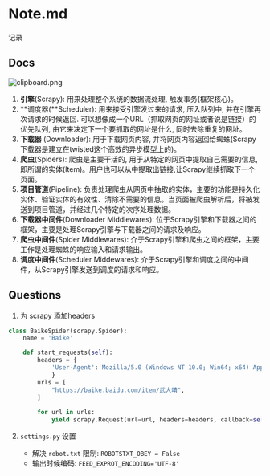 # Note.md

记录

## Docs

![clipboard.png](https://i.loli.net/2020/12/17/ldob3KFjC6Mxq8a.png)

1.  **引擎**(Scrapy): 用来处理整个系统的数据流处理, 触发事务(框架核心)。
2.  **调度器(**Scheduler): 用来接受引擎发过来的请求, 压入队列中, 并在引擎再次请求的时候返回. 可以想像成一个URL（抓取网页的网址或者说是链接）的优先队列, 由它来决定下一个要抓取的网址是什么, 同时去除重复的网址。
3.  **下载器** (Downloader): 用于下载网页内容, 并将网页内容返回给蜘蛛(Scrapy下载器是建立在twisted这个高效的异步模型上的)。
4.  **爬虫**(Spiders): 爬虫是主要干活的, 用于从特定的网页中提取自己需要的信息, 即所谓的实体(Item)。用户也可以从中提取出链接,让Scrapy继续抓取下一个页面。
5.  **项目管道**(Pipeline): 负责处理爬虫从网页中抽取的实体，主要的功能是持久化实体、验证实体的有效性、清除不需要的信息。当页面被爬虫解析后，将被发送到项目管道，并经过几个特定的次序处理数据。
6.  **下载器中间件**(Downloader Middlewares): 位于Scrapy引擎和下载器之间的框架，主要是处理Scrapy引擎与下载器之间的请求及响应。
7.  **爬虫中间件**(Spider Middlewares): 介于Scrapy引擎和爬虫之间的框架，主要工作是处理蜘蛛的响应输入和请求输出。
8.  **调度中间件**(Scheduler Middewares): 介于Scrapy引擎和调度之间的中间件，从Scrapy引擎发送到调度的请求和响应。



## Questions

1. 为 scrapy 添加headers
```python
class BaikeSpider(scrapy.Spider):
    name = 'Baike'

    def start_requests(self):
        headers = {
            'User-Agent':'Mozilla/5.0 (Windows NT 10.0; Win64; x64) AppleWebKit/537.36 (KHTML, like Gecko) Chrome/87.0.4280.88 Safari/537.36 Edg/87.0.664.60'
            }
        urls = [
            "https://baike.baidu.com/item/武大靖",
        ]
        
        for url in urls:
            yield scrapy.Request(url=url, headers=headers, callback=self.parse)
```

2. `settings.py` 设置

    - 解决 `robot.txt` 限制: `ROBOTSTXT_OBEY = False`
    - 输出时候编码: `FEED_EXPROT_ENCODING='UTF-8'`